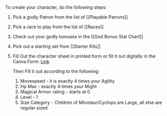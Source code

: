To create your character, do the following steps:
1. Pick a godly Patron from the list of [[Playable Patrons]]
2. Pick a race to play from the list of [[Races]]
3. Check out your godly bonuses in the [[God Bonus Stat Chart]]
4. Pick out a starting set from [[Starter Kits]]
5. Fill Out the character sheet in printed form or fill it out digitally in the Canva Form:
   [Link](https://www.canva.com/design/DAFxuW4K1IE/Hls7OlTbuuPU4dCBlH2EoA/edit?utm_content=DAFxuW4K1IE&utm_campaign=designshare&utm_medium=link2&utm_source=sharebutton)
   
   Then Fill it out according to the following:
	1. Movespeed - it is exactly 4 times your Agility
	2. Hp Max - exactly 4 times your Might
	3. Magical Armor rating - starts at 0
	4. Level - 1
	5. Size Category - Children of Minotaur/Cyclops are Large, all else are regular sized
